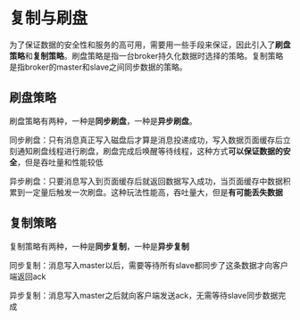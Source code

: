 # 复制与刷盘

为了保证数据的安全性和服务的高可用，需要用一些手段来保证，因此引入了**刷盘策略**和**复制策略**。刷盘策略是指一台broker持久化数据时选择的策略。复制策略是指broker的master和slave之间同步数据的策略。

## 刷盘策略

刷盘策略有两种，一种是**同步刷盘**，一种是**异步刷盘**。

同步刷盘：只有消息真正写入磁盘后才算是消息投递成功，写入数据页面缓存后立刻通知刷盘线程进行刷盘，刷盘完成后唤醒等待线程，这种方式**可以保证数据的安全**，但是吞吐量和性能较低

异步刷盘：只要消息写入到页面缓存后就返回数据写入成功，当页面缓存中数据积累到一定量后触发一次刷盘。这种玩法性能高，吞吐量大，但是**有可能丢失数据**

## 复制策略

复制策略有两种，一种是**同步复制**，一种是**异步复制**

同步复制：消息写入master以后，需要等待所有slave都同步了这条数据才向客户端返回ack

异步复制：消息写入master之后就向客户端发送ack，无需等待slave同步数据完成